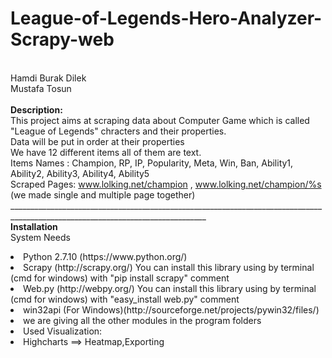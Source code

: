 # League-of-Legends-Hero-Analyzer-Scrapy-web
<br>Hamdi Burak Dilek
<br>Mustafa Tosun
<br>
<br><b>Description:</b>
<br>This project aims at scraping data about Computer Game which is called "League of Legends" chracters and their properties.
<br>Data will be put in order at their properties
<br>We have 12 different items all of them are text.
<br>Items Names : Champion, RP, IP, Popularity, Meta, Win, Ban, Ability1, Ability2, Ability3, Ability4, Ability5
<br>Scraped Pages: www.lolking.net/champion , www.lolking.net/champion/%s (we made single and multiple page together)
<br>_______________________________________________________________________________________________________________________________
<br> <b>Installation</b>
<br>System Needs
<br>
<li>Python 2.7.10 (https://www.python.org/)
<li>Scrapy (http://scrapy.org/) You can install this library using by terminal (cmd for windows) with "pip install scrapy" comment
<li>Web.py (http://webpy.org/)  You can install this library using by terminal (cmd for windows) with "easy_install web.py" comment
<li>win32api (For Windows)(http://sourceforge.net/projects/pywin32/files/)
<li> we are giving all the other modules in the program folders
<li>Used Visualization:
<li>Highcharts ==> Heatmap,Exporting
